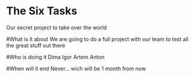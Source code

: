 The Six Tasks
=============

Our secret project to take over the world

#What is it about
We are going to do a full project with our team to test all the great stuff out there

#Who is doing it
Dima
Igor
Artem
Anton

#When will it end
Never... wich will be 1 month from now

